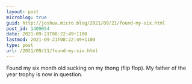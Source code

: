 ```yaml
---
layout: post
microblog: true
guid: http://joshua.micro.blog/2021/09/21/found-my-six.html
post_id: 1409054
date: 2021-09-21T08:22:49+1100
lastmod: 2021-09-21T08:22:49+1100
type: post
url: /2021/09/21/found-my-six.html
---
```

Found my six month old sucking on my thong (flip flop). My father of the year trophy is now in question.
